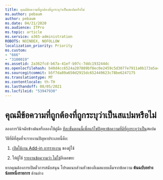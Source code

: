 ```yaml
---
title: คุณมีข้อความที่ถูกต้องที่ถูกระบุว่าเป็นสแปมหรือไม่
ms.author: pebaum
author: pebaum
ms.date: 04/21/2020
ms.audience: ITPro
ms.topic: article
ms.service: o365-administration
ROBOTS: NOINDEX, NOFOLLOW
localization_priority: Priority
ms.custom:
- "666"
- "3100019"
ms.assetid: 2a362fcd-b67a-41ef-b97c-7ddc193244dc
ms.openlocfilehash: b40d4cc6524a207889bf8ec0e2459c5d3077e7911a0b173a5ac87bb330d5d2cb
ms.sourcegitcommit: b5f7da89a650d2915dc652449623c78be6247175
ms.translationtype: MT
ms.contentlocale: th-TH
ms.lasthandoff: 08/05/2021
ms.locfileid: "53947930"
---
```

# <a name="do-you-have-legitimate-messages-being-marked-as-spam"></a>คุณมีข้อความที่ถูกต้องที่ถูกระบุว่าเป็นสแปมหรือไม่

ลองการวินิจฉัยข้างต้นหรือลองใช้คู่มือ [ทีละขั้นตอนนี้เพื่อแก้ไขปัญหาข้อความที่ดีที่ถูกระบุว่าเป็น](https://docs.microsoft.com/microsoft-365/security/office-365-security/anti-spam-protection)สแปม
  
วิธีที่ดีที่สุดที่จะรายงานปัญหาประเภทนี้คือ:

1. [เปิดใช้งาน Add-in การรายงาน](https://docs.microsoft.com/microsoft-365/security/office-365-security/enable-the-report-message-add-in) ของผู้ใช้

2. ให้ผู้ใช้ [รายงานข้อความว่า ไม่ใช่](https://support.office.com/article/use-the-report-message-add-in-b5caa9f1-cdf3-4443-af8c-ff724ea719d2)อีเมลขยะ

หากคุณต้องการเปิดตั๋วการสนับสนุน โปรดแนบส่วนหัวของอีเมลแบบเต็มจากข้อความ **ต้นฉบับอย่างน้อยหนึ่งรายการ** ด้านล่าง
  